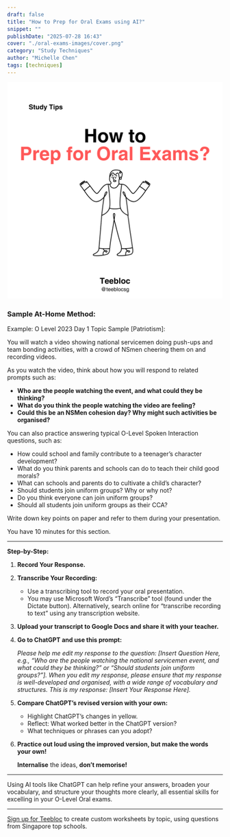 ```yaml
---
draft: false
title: "How to Prep for Oral Exams using AI?"
snippet: ""
publishDate: "2025-07-28 16:43"
cover: "./oral-exams-images/cover.png"
category: "Study Techniques"
author: "Michelle Chen"
tags: [techniques]
---
```


![cover.png](./oral-exams-images/cover.png)

### **Sample At-Home Method:**

Example: O Level 2023 Day 1 Topic Sample [Patriotism]:

You will watch a video showing national servicemen doing push-ups and team bonding activities, with a crowd of NSmen cheering them on and recording videos.

As you watch the video, think about how you will respond to related prompts such as:

- **Who are the people watching the event, and what could they be thinking?**
- **What do you think the people watching the video are feeling?**
- **Could this be an NSMen cohesion day? Why might such activities be organised?**

You can also practice answering typical O-Level Spoken Interaction questions, such as:

- How could school and family contribute to a teenager’s character development?
- What do you think parents and schools can do to teach their child good morals?
- What can schools and parents do to cultivate a child’s character?
- Should students join uniform groups? Why or why not?
- Do you think everyone can join uniform groups?
- Should all students join uniform groups as their CCA?

Write down key points on paper and refer to them during your presentation.

You have 10 minutes for this section.

---

**Step-by-Step:**

1. **Record Your Response.**
2. **Transcribe Your Recording:**
   - Use a transcribing tool to record your oral presentation.
   - You may use Microsoft Word’s “Transcribe” tool (found under the Dictate button). Alternatively, search online for “transcribe recording to text” using any transcription website.
3. **Upload your transcript to Google Docs and share it with your teacher.**
4. **Go to ChatGPT and use this prompt:**

   _Please help me edit my response to the question: [Insert Question Here, e.g., “Who are the people watching the national servicemen event, and what could they be thinking?” or “Should students join uniform groups?”]. When you edit my response, please ensure that my response is well-developed and organised, with a wide range of vocabulary and structures. This is my response: [Insert Your Response Here]._

5. **Compare ChatGPT’s revised version with your own:**
   - Highlight ChatGPT’s changes in yellow.
   - Reflect: What worked better in the ChatGPT version?
   - What techniques or phrases can you adopt?
6. **Practice out loud using the improved version, but make the words your own!**

   **Internalise** the ideas, **don’t memorise!**

---

Using AI tools like ChatGPT can help refine your answers, broaden your vocabulary, and structure your thoughts more clearly, all essential skills for excelling in your O-Level Oral exams.

---

<div class="bg-gradient-to-r from-blue-500 to-purple-600 text-white p-6 rounded-lg text-center my-6">

  <p class="mb-4 text-left">
    <a href="https://accounts.teebloc.com/sign-up?redirect_url=https://app.teebloc.com/" class="hover:no-underline text-white">Sign up for Teebloc</a> to create custom worksheets by topic, using questions from Singapore top schools.
  </p>
</div>
